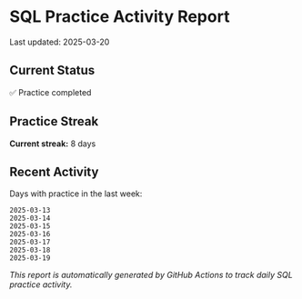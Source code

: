 # SQL Practice Activity Report

Last updated: 2025-03-20

## Current Status

✅ Practice completed

## Practice Streak

**Current streak:** 8 days

## Recent Activity

Days with practice in the last week:

```
2025-03-13
2025-03-14
2025-03-15
2025-03-16
2025-03-17
2025-03-18
2025-03-19
```

*This report is automatically generated by GitHub Actions to track daily SQL practice activity.*
